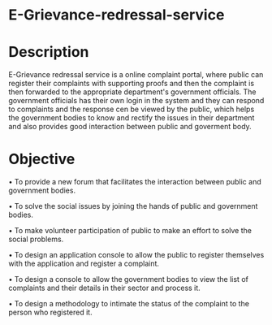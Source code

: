 # E-Grievance-redressal-service
# Description
E-Grievance redressal service is a online complaint portal, where public can register their complaints with supporting proofs and then the complaint is then forwarded to the appropriate department's government officials. The government officials has their own login in the system and they can respond to complaints and the response cen be viewed by the public, which helps the government bodies to know and rectify the issues in their department and also provides good interaction between public and goverment body.

# Objective
•	To provide a new forum that facilitates the interaction between public and government bodies. 

•	To solve the social issues by joining the hands of public and government bodies.

•	To make volunteer participation of public to make an effort to solve the social problems.

•	To design an application console to allow the public to register themselves with the application and register a complaint.

•	To design a console to allow the government bodies to view the list of complaints and their details in their sector and process it. 

•	To design a methodology to intimate the status of the complaint to the person who registered it.
